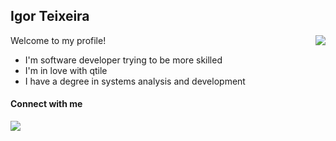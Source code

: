 ## Igor Teixeira

<div align="left"> 
<img align="right" src=https://github-readme-stats.vercel.app/api/top-langs/?username=igortxra&layout=compact&theme=tokyonight&hide_border=1&langs_count=10"/>
</div>


Welcome to my profile!

- I'm software developer trying to be more skilled
- I'm in love with qtile
- I have a degree in systems analysis and development


#### Connect with me
[![](https://img.shields.io/badge/LinkedIn-0077B5?style=for-the-badge&logo=linkedin&logoColor=white)](https://linkedin.com/in/isteixeira)

